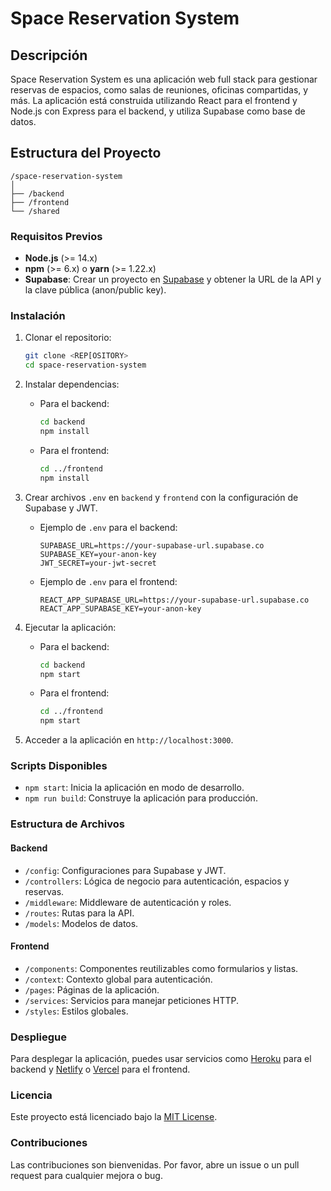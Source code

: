 
# Space Reservation System

## Descripción
Space Reservation System es una aplicación web full stack para gestionar reservas de espacios, como salas de reuniones, oficinas compartidas, y más. La aplicación está construida utilizando React para el frontend y Node.js con Express para el backend, y utiliza Supabase como base de datos.

## Estructura del Proyecto

```
/space-reservation-system
│
├── /backend
├── /frontend
└── /shared
```

### Requisitos Previos

- **Node.js** (>= 14.x)
- **npm** (>= 6.x) o **yarn** (>= 1.22.x)
- **Supabase**: Crear un proyecto en [Supabase](https://supabase.io/) y obtener la URL de la API y la clave pública (anon/public key).

### Instalación

1. Clonar el repositorio:
    ```bash
    git clone <REP[OSITORY>
    cd space-reservation-system
    ```

2. Instalar dependencias:

    - Para el backend:
      ```bash
      cd backend
      npm install
      ```

    - Para el frontend:
      ```bash
      cd ../frontend
      npm install
      ```

3. Crear archivos `.env` en `backend` y `frontend` con la configuración de Supabase y JWT.

    - Ejemplo de `.env` para el backend:
      ```
      SUPABASE_URL=https://your-supabase-url.supabase.co
      SUPABASE_KEY=your-anon-key
      JWT_SECRET=your-jwt-secret
      ```

    - Ejemplo de `.env` para el frontend:
      ```
      REACT_APP_SUPABASE_URL=https://your-supabase-url.supabase.co
      REACT_APP_SUPABASE_KEY=your-anon-key
      ```

4. Ejecutar la aplicación:

    - Para el backend:
      ```bash
      cd backend
      npm start
      ```

    - Para el frontend:
      ```bash
      cd ../frontend
      npm start
      ```

5. Acceder a la aplicación en `http://localhost:3000`.

### Scripts Disponibles

- `npm start`: Inicia la aplicación en modo de desarrollo.
- `npm run build`: Construye la aplicación para producción.

### Estructura de Archivos

#### Backend
- `/config`: Configuraciones para Supabase y JWT.
- `/controllers`: Lógica de negocio para autenticación, espacios y reservas.
- `/middleware`: Middleware de autenticación y roles.
- `/routes`: Rutas para la API.
- `/models`: Modelos de datos.

#### Frontend
- `/components`: Componentes reutilizables como formularios y listas.
- `/context`: Contexto global para autenticación.
- `/pages`: Páginas de la aplicación.
- `/services`: Servicios para manejar peticiones HTTP.
- `/styles`: Estilos globales.

### Despliegue

Para desplegar la aplicación, puedes usar servicios como [Heroku](https://www.heroku.com/) para el backend y [Netlify](https://www.netlify.com/) o [Vercel](https://vercel.com/) para el frontend.

### Licencia

Este proyecto está licenciado bajo la [MIT License](LICENSE).

### Contribuciones

Las contribuciones son bienvenidas. Por favor, abre un issue o un pull request para cualquier mejora o bug.
